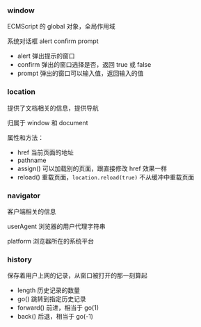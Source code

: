 ### window

ECMScript 的 global 对象，全局作用域

系统对话框 alert confirm prompt

- alert 弹出提示的窗口
- confirm 弹出的窗口选择是否，返回 true 或 false
- prompt 弹出的窗口可以输入值，返回输入的值

### location

提供了文档相关的信息，提供导航

归属于 window 和 document

属性和方法：

- href 当前页面的地址
- pathname
- assign() 可以加载别的页面，跟直接修改 href 效果一样
- reload() 重载页面，`location.reload(true)` 不从缓冲中重载页面

### navigator

客户端相关的信息

userAgent 浏览器的用户代理字符串

platform 浏览器所在的系统平台

### history

保存着用户上网的记录，从窗口被打开的那一刻算起

- length 历史记录的数量
- go() 跳转到指定历史记录
- forward() 前进，相当于 go(1)
- back() 后退，相当于 go(-1)